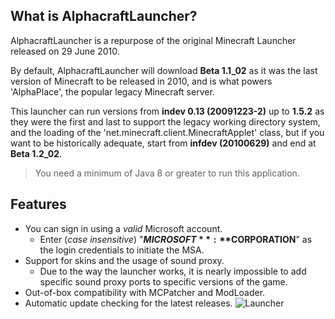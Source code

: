 ## What is AlphacraftLauncher?
AlphacraftLauncher is a repurpose of the original Minecraft Launcher released on 29 June 2010.

By default, AlphacraftLauncher will download **Beta 1.1_02** as it was the last version of Minecraft to be released in 2010, and is what powers 'AlphaPlace', the popular legacy Minecraft server. 

This launcher can run versions from **indev 0.13 (20091223-2)** up to **1.5.2** as they were the first and last to support the legacy working directory system, and the loading of the 'net.minecraft.client.MinecraftApplet' class, but if you want to be historically adequate, start from **infdev (20100629)** and end at **Beta 1.2_02**.

> You need a minimum of Java 8 or greater to run this application.

## Features
- You can sign in using a *valid* Microsoft account.
  - Enter (*case insensitive*) "**$MICROSOFT**:**$CORPORATION**" as the login credentials to initiate the MSA.
- Support for skins and the usage of sound proxy.
  - Due to the way the launcher works, it is nearly impossible to add specific sound proxy ports to specific versions of the game.
- Out-of-box compatibility with MCPatcher and ModLoader.
- Automatic update checking for the latest releases.
![Launcher](https://i.imgur.com/CNB25rv.png)
